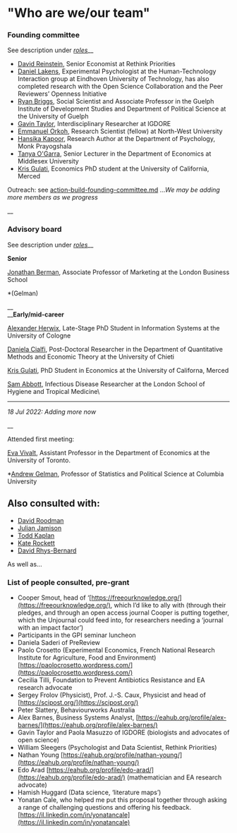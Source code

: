 # "Who are we/our team"

### Founding committee

See description under [_roles_](https://effective-giving-marketing.gitbook.io/unjournal-x-ea-and-global-priorities-research/readme/call-for-participants-research#roles)__

* [David Reinstein](https://www.davidreinstein.org), Senior Economist at Rethink Priorities
* [Daniel Lakens](https://sites.google.com/site/lakens2/), Experimental Psychologist at the Human-Technology Interaction group at Eindhoven University of Technology, has also completed research with the Open Science Collaboration and the Peer Reviewers’ Openness Initiative
* [Ryan Briggs](https://www.ryancbriggs.net/), Social Scientist and Associate Professor in the Guelph Institute of Development Studies and Department of Political Science at the University of Guelph
* [Gavin Taylor](https://onscienceandacademia.org/t/gavin-taylor/356), Interdisciplinary Researcher at IGDORE
* [Emmanuel Orkoh](https://scholar.google.com/citations?user=hMW0bj4AAAAJ\&hl=en), Research Scientist (fellow) at North-West University&#x20;
* [Hansika Kapoor](https://www.hansikakapoor.in), Research Author at the Department of Psychology, Monk Prayogshala
* [Tanya O'Garra](https://sites.google.com/view/tanyaogarra/home), Senior Lecturer in the Department of Economics at Middlesex University
* [Kris Gulati](https://sites.google.com/view/kris-gulati/home), Economics PhD student at the University of California, Merced



Outreach: see [action-build-founding-committee.md](../../../action-and-progress/action-build-founding-committee.md "mention") ..._We may be adding more members as we progress_

__

### Advisory board

See description under [_roles_](https://effective-giving-marketing.gitbook.io/unjournal-x-ea-and-global-priorities-research/readme/call-for-participants-research#roles)__

**Senior**

[Jonathan Berman](https://www.london.edu/faculty-and-research/faculty-profiles/b/berman-j-z-1), Associate Professor of Marketing at the London Business School

\*(Gelman)

__\
__**Early/mid-career**

[Alexander Herwix](https://www.researchgate.net/profile/Alexander-Herwix), Late-Stage PhD Student in Information Systems at the University of Cologne

[Daniela Cialfi](https://www.researchgate.net/profile/Daniela-Cialfi), Post-Doctoral Researcher in the Department of Quantitative Methods and Economic Theory at the University of Chieti&#x20;

[Kris Gulati](https://sites.google.com/view/kris-gulati/home), PhD Student in Economics at the University of Californa, Merced

[Sam Abbott](https://samabbott.co.uk), Infectious Disease Researcher at the London School of Hygiene and Tropical Medicine\
****

_18 Jul 2022: Adding more now_

__

Attended first meeting:&#x20;

[Eva Vivalt](http://evavivalt.com), Assistant Professor in the Department of Economics at the University of Toronto.

\*[Andrew Gelman](http://www.stat.columbia.edu/\~gelman/), Professor of Statistics and Political Science at Columbia University&#x20;

## Also consulted with:

* [David Roodman](https://davidroodman.com/about/)
* [Julian Jamison](http://business-school.exeter.ac.uk/about/people/profile/index.php?web\_id=Julian\_Jamison)
* [Todd Kaplan](http://business-school.exeter.ac.uk/about/people/profile/index.php?web\_id=Todd\_Kaplan)
* [Kate Rockett](https://www.essex.ac.uk/people/rocke62806/katharine-rockett)
* [David Rhys-Bernard](https://davidrhysbernard.com)

As well as...

### List of people consulted, pre-grant

* Cooper Smout, head of ‘[https://freeourknowledge.org/](https://freeourknowledge.org/), which I’d like to ally with (through their pledges, and through an open access journal Cooper is putting together, which the Unjournal could feed into, for researchers needing a ‘journal with an impact factor’)
* Participants in the GPI seminar luncheon
* Daniela Saderi of PreReview
* Paolo Crosetto (Experimental Economics, French National Research Institute for Agriculture, Food and Environment) [https://paolocrosetto.wordpress.com/](https://paolocrosetto.wordpress.com/)
* Cecilia Tilli, Foundation to Prevent Antibiotics Resistance and EA research advocate
* Sergey Frolov (Physicist), Prof. J.-S. Caux, Physicist and head of [https://scipost.org/](https://scipost.org/)
* Peter Slattery, Behaviourworks Australia
* Alex Barnes, Business Systems Analyst, [https://eahub.org/profile/alex-barnes/](https://eahub.org/profile/alex-barnes/)
* Gavin Taylor and Paola Masuzzo of IGDORE (biologists and advocates of open science)
* William Sleegers (Psychologist and Data Scientist, Rethink Priorities)
* Nathan Young [https://eahub.org/profile/nathan-young/](https://eahub.org/profile/nathan-young/)
* Edo Arad [https://eahub.org/profile/edo-arad/](https://eahub.org/profile/edo-arad/) (mathematician and EA research advocate)
* Hamish Huggard (Data science, ‘literature maps’)
* Yonatan Cale, who helped me put this proposal together through asking a range of challenging questions and offering his feedback. [https://il.linkedin.com/in/yonatancale](https://il.linkedin.com/in/yonatancale)
